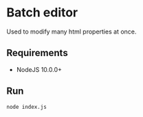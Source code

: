 # Batch editor

Used to modify many html properties at once.

## Requirements

- NodeJS 10.0.0+

## Run

`node index.js`

